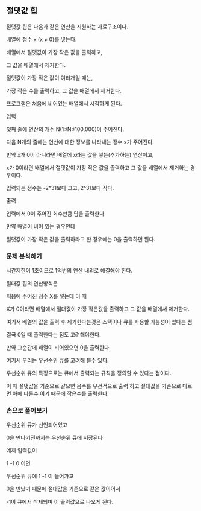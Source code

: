 ## 절댓값 힙 

절댓값 힙은 다음과 같은 연산을 지원하는 자료구조이다.

배열에 정수 x (x ≠ 0)를 넣는다.

배열에서 절댓값이 가장 작은 값을 출력하고, 

그 값을 배열에서 제거한다. 

절댓값이 가장 작은 값이 여러개일 때는, 

가장 작은 수를 출력하고, 그 값을 배열에서 제거한다.

프로그램은 처음에 비어있는 배열에서 시작하게 된다.

입력

첫째 줄에 연산의 개수 N(1≤N≤100,000)이 주어진다. 

다음 N개의 줄에는 연산에 대한 정보를 나타내는 정수 x가 주어진다. 

만약 x가 0이 아니라면 배열에 x라는 값을 넣는(추가하는) 연산이고, 

x가 0이라면 배열에서 절댓값이 가장 작은 값을 출력하고 그 값을 배열에서 제거하는 경우이다. 

입력되는 정수는 -2^31보다 크고, 2^31보다 작다.

출력

입력에서 0이 주어진 회수만큼 답을 출력한다. 

만약 배열이 비어 있는 경우인데 

절댓값이 가장 작은 값을 출력하라고 한 경우에는 0을 출력하면 된다.

### 문제 분석하기

시간제한이 1초이므로 1억번의 연산 내외로 해결해야 한다.

절대값 힙의 연산방식은

처음에 주어진 정수 X를 넣는데 이 때

X가 0이라면 배열에서 절대값이 가장 작은값을 출력하고 그 값을 배열에서 제거한다.

여기서 배열의 값을 출력 후 제거한다는것은 스택이나 큐를 사용할 가능성이 있다는 점

결국 0일 때 출력한다는 점도 고려해야한다.

만약 그순간에 배열이 비어있으면 0을 출력한다.

여기서 우리는 우선순위 큐를 고려해 볼수 있다.

우선순위 큐의 특징으로는 큐에서 출력되는 규칙을 정의할 수 있다는 점이다.

이 때 절댓값을 기준으로 같으면 음수를 우선적으로 출력 하고 절대값을 기준으로 다르면 아에 다른수 이기 때문에 작은수를 출력한다.


### 손으로 풀어보기

우선순위 큐가 선언되어있고

0을 만나기전까지는 우선순위 큐에 저장된다

예제 입력값이

1 -1 0 이면

우선순위 큐에 1 -1 이 들어가고

0을 만났기 때문에 절대값을 기준으로 같은 값이어서

-1이 큐에서 삭제되며 이 출력값으로 나오게 된다.

